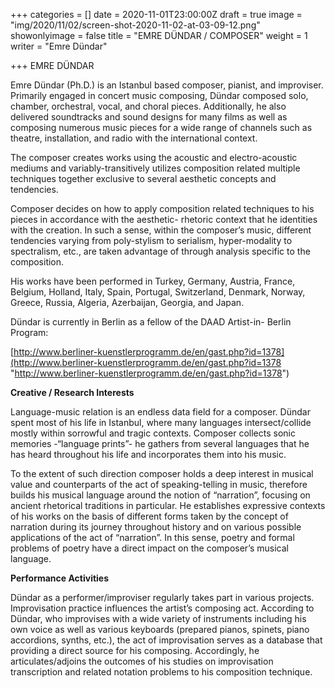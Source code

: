 +++
categories = []
date = 2020-11-01T23:00:00Z
draft = true
image = "img/2020/11/02/screen-shot-2020-11-02-at-03-09-12.png"
showonlyimage = false
title = "EMRE DÜNDAR / COMPOSER"
weight = 1
writer = "Emre Dündar"

+++
EMRE DÜNDAR

Emre Dündar (Ph.D.) is an Istanbul based composer, pianist, and improviser. Primarily engaged in concert music composing, Dündar composed solo, chamber, orchestral, vocal, and choral pieces. Additionally, he also delivered soundtracks and sound designs for many films as well as composing numerous music pieces for a wide range of channels such as theatre, installation, and radio with the international context.

The composer creates works using the acoustic and electro-acoustic mediums and variably-transitively utilizes composition related multiple techniques together exclusive to several aesthetic concepts and tendencies.

Composer decides on how to apply composition related techniques to his pieces in accordance with the aesthetic- rhetoric context that he identities with the creation. In such a sense, within the composer’s music, different tendencies varying from poly-stylism to serialism, hyper-modality to spectralism, etc., are taken advantage of through analysis specific to the composition.

His works have been performed in Turkey, Germany, Austria, France, Belgium, Holland, Italy, Spain, Portugal, Switzerland, Denmark, Norway, Greece, Russia, Algeria, Azerbaijan, Georgia, and Japan.

Dündar is currently in Berlin as a fellow of the DAAD Artist-in- Berlin Program:

[http://www.berliner-kuenstlerprogramm.de/en/gast.php?id=1378](http://www.berliner-kuenstlerprogramm.de/en/gast.php?id=1378 "http://www.berliner-kuenstlerprogramm.de/en/gast.php?id=1378")

**Creative / Research Interests**

Language-music relation is an endless data field for a composer. Dündar spent most of his life in Istanbul, where many languages intersect/collide mostly within sorrowful and tragic contexts. Composer collects sonic memories -“language prints”- he gathers from several languages that he has heard throughout his life and incorporates them into his music.

To the extent of such direction composer holds a deep interest in musical value and counterparts of the act of speaking-telling in music, therefore builds his musical language around the notion of “narration”, focusing on ancient rhetorical traditions in particular. He establishes expressive contexts of his works on the basis of different forms taken by the concept of narration during its journey throughout history and on various possible applications of the act of “narration”. In this sense, poetry and formal problems of poetry have a direct impact on the composer’s musical language.

**Performance Activities**

Dündar as a performer/improviser regularly takes part in various projects. Improvisation practice influences the artist’s composing act. According to Dündar, who improvises with a wide variety of instruments including his own voice as well as various keyboards (prepared pianos, spinets, piano accordions, synths, etc.), the act of improvisation serves as a database that providing a direct source for his composing. Accordingly, he articulates/adjoins the outcomes of his studies on improvisation transcription and related notation problems to his composition technique.